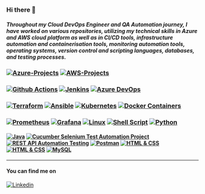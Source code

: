 ### Hi there 👋

<!--
**tunckasik/tunckasik** is a ✨ _special_ ✨ repository because its `README.md` (this file) appears on your GitHub profile.

Here are some ideas to get you started:

- 🔭 I’m currently working on ...
- 🌱 I’m currently learning ...
- 👯 I’m looking to collaborate on ...
- 🤔 I’m looking for help with ...
- 💬 Ask me about ...
- 📫 How to reach me: ...
- 😄 Pronouns: ...
- ⚡ Fun fact: ...
-->

##### Throughout my Cloud DevOps Engineer and QA Automation journey, I have worked on various repositories, utilizing my technical skills in Azure and AWS cloud platform as well as in CI/CD tools, infrastructure automation and containerisation tools, monitoring automation tools, operating systems, version control and scripting languages, databases, and testing processes.
### [![Azure-Projects](https://img.shields.io/badge/Azure_DevOps-0078D7?style=for-the-badge&logo=azure-devops&logoColor=white)](https://github.com/tunckasik/azure.md) [![AWS-Projects](https://img.shields.io/badge/Amazon_AWS-FF9900?style=for-the-badge&logo=amazonaws&logoColor=white)](https://github.com/tunckasik/aws.md)
### [![Github Actions](https://img.shields.io/badge/Github%20Actions-282a2e?style=for-the-badge&logo=githubactions&logoColor=367cfe)](https://github.com/tunckasik/CI-CD-Pipelines.md) [![Jenkins](https://img.shields.io/badge/Jenkins-D24939?style=for-the-badge&logo=Jenkins&logoColor=white)](https://github.com/tunckasik/CI-CD-Pipelines.md) [![Azure DevOps](https://img.shields.io/badge/Azure_DevOps-0078D7?style=for-the-badge&logo=azure-devops&logoColor=white)](https://github.com/tunckasik/CI-CD-Pipelines.md) 
### [![Terraform](https://img.shields.io/badge/Terraform-7B42BC?style=for-the-badge&logo=terraform&logoColor=white)](https://github.com/tunckasik/terraform.md) [![Ansible](	https://img.shields.io/badge/Ansible-000000?style=for-the-badge&logo=ansible&logoColor=white)](https://github.com/tunckasik/ansible.md)  [![Kubernetes](https://img.shields.io/badge/kubernetes-326ce5.svg?&style=for-the-badge&logo=kubernetes&logoColor=white)](https://github.com/tunckasik/kubernetes.md) [![Docker Containers](https://img.shields.io/badge/Docker-2CA5E0?style=for-the-badge&logo=docker&logoColor=white)](https://github.com/tunckasik/docker.md) 
### [![Prometheus](https://img.shields.io/badge/Prometheus-000000?style=for-the-badge&logo=prometheus&labelColor=000000)](https://github.com/tunckasik/monitoringtools.md) [![Grafana](https://img.shields.io/badge/Grafana-F2F4F9?style=for-the-badge&logo=grafana&logoColor=orange&labelColor=F2F4F9)](https://github.com/tunckasik/monitoringtools.md) [![Linux](https://img.shields.io/badge/Linux-FCC624?style=for-the-badge&logo=linux&logoColor=black)](https://github.com/tunckasik/linux.md) [![Shell Script](	https://img.shields.io/badge/Shell_Script-121011?style=for-the-badge&logo=gnu-bash&logoColor=white)](https://github.com/tunckasik/shell-script.md) [![Python](https://img.shields.io/badge/Python-FFD43B?style=for-the-badge&logo=python&logoColor=blue)](https://github.com/tunckasik/python.md)
#### [![Java](https://img.shields.io/badge/Java-ED8B00?style=for-the-badge&logo=openjdk&logoColor=white)](https://github.com/tunckasik/Java-Basics) [![Cucumber Selenium Test Automation Project](https://img.shields.io/badge/Selenium-43B02A?style=for-the-badge&logo=Selenium&logoColor=white)](https://github.com/tunckasik/Automation-Cucumber-Selenium-Jenkins) [![REST API Automation Testing](https://img.shields.io/badge/Cucumber-17202C?style=for-the-badge&logo=cypress&logoColor=white)](https://github.com/tunckasik/REST-API) [![Postman](	https://img.shields.io/badge/Postman-FF6C37?style=for-the-badge&logo=Postman&logoColor=white)]()  [![HTML & CSS](https://img.shields.io/badge/CSS3-1572B6?style=for-the-badge&logo=css3&logoColor=white)](https://github.com/tunckasik/HTML-CSS-Refffree) [![HTML & CSS](https://img.shields.io/badge/HTML5-E34F26?style=for-the-badge&logo=html5&logoColor=white)](https://github.com/tunckasik/HTML-CSS-Refffree) [![MySQL](https://img.shields.io/badge/MySQL-005C84?style=for-the-badge&logo=mysql&logoColor=white)]()

<!-- [![Top Langs](https://github-readme-stats.vercel.app/api/top-langs/?username=tunckasik&tunckasik)](https://github.com/tunckasik/tunckasik) -->
---
#### You can find me on 
[![Linkedin](https://img.shields.io/badge/LinkedIn-0077B5?style=for-the-badge&logo=linkedin&logoColor=white)](https://www.linkedin.com/in/tunckasik/)
